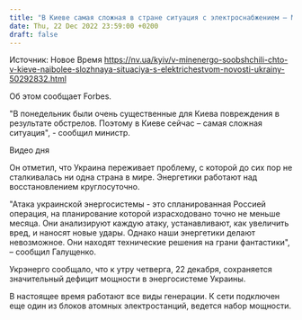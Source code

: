 ```yaml
---
title: "В Киеве самая сложная в стране ситуация с электроснабжением — Минэнерго"
date: Thu, 22 Dec 2022 23:59:00 +0200
draft: false
---
```

Источник: Новое Время https://nv.ua/kyiv/v-minenergo-soobshchili-chto-v-kieve-naibolee-slozhnaya-situaciya-s-elektrichestvom-novosti-ukrainy-50292832.html


Об этом сообщает Forbes.

"В понедельник были очень существенные для Киева повреждения в результате обстрелов. Поэтому в Киеве сейчас – самая сложная ситуация", - сообщил министр.

 Видео дня   

Он отметил, что Украина переживает проблему, с которой до сих пор не сталкивалась ни одна страна в мире. Энергетики работают над восстановлением круглосуточно.

"Атака украинской энергосистемы - это спланированная Россией операция, на планирование которой израсходовано точно не меньше месяца. Они анализируют каждую атаку, устанавливают, как увеличить вред, и наносят новые удары. Однако наши энергетики делают невозможное. Они находят технические решения на грани фантастики", – сообщил Галущенко.

Укрэнерго сообщало, что к утру четверга, 22 декабря, сохраняется значительный дефицит мощности в энергосистеме Украины.

 В настоящее время работают все виды генерации. К сети подключен еще один из блоков атомных электростанций, ведется набор мощности.
